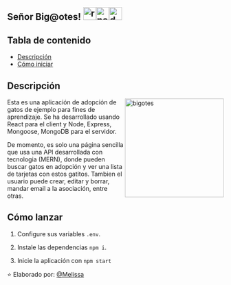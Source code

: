 <h2> Señor Big@otes! <img src="https://github.com/MelissaMelendez15/asset/blob/main/react.png" alt="react" width="30"><img src="https://github.com/MelissaMelendez15/asset/blob/main/nodejs.png" alt="node" width="30"><img src="https://github.com/MelissaMelendez15/asset/blob/main/database.png" alt="db" width="30">
</h2>

## Tabla de contenido

- [Descripción](#descripción)
- [Cómo iniciar](#cómo-iniciar)

## Descripción

<img align='right' src="https://github.com/MelissaMelendez15/asset/blob/main/cat.png" alt="bigotes" width="230">

Esta es una aplicación de adopción de gatos de ejemplo para fines de aprendizaje. Se ha desarrollado usando React para el client y Node, Express, Mongoose, MongoDB para el servidor.

De momento, es solo una página sencilla que usa una API desarrollada con tecnologia (MERN), donde pueden buscar gatos en adopción y ver una lista de tarjetas con estos gatitos. Tambien el usuario puede crear, editar y borrar, mandar email a la asociación, entre otras.

## Cómo lanzar

1. Configure sus variables `.env`.

2. Instale las dependencias `npm i`.

3. Inicie la aplicación con `npm start`


⭐️ Elaborado por: [@Melissa](https://github.com/)
